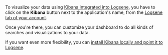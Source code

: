 To visualize your data using [Kibana integrated into Logsene](http://blog.sematext.com/2015/06/11/1-click-elk-stack-hosted-kibana-4/),
you have to click on the **Kibana** button next to the application's
name, from the [Logsene tab of your account](https://apps.sematext.com/ui/logs).

Once you're there, you can customize your dashboard to do all kinds of
searches and visualizations to your data.

If you want even more flexibility, you can [install Kibana locally and point it to Logsene](faq/#can-i-run-kibana-locally-and-point-it-to-logsene).
